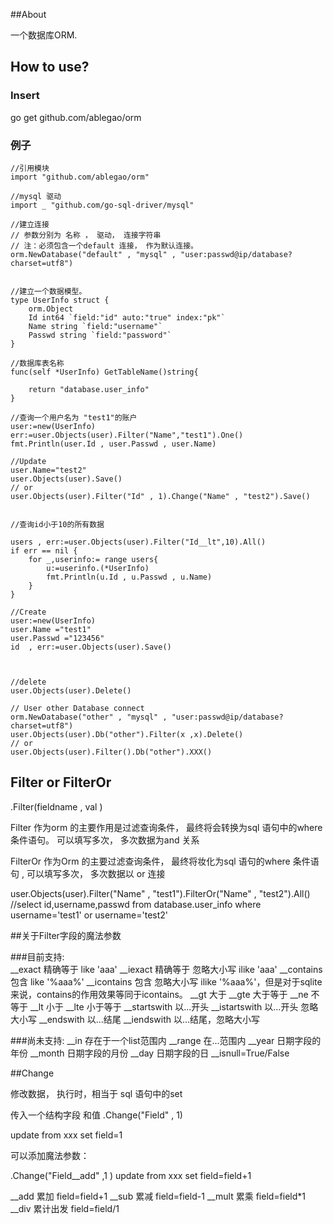 ##About 

一个数据库ORM.

## How to use?

### Insert 
go get github.com/ablegao/orm


###  例子
    
    //引用模块
    import "github.com/ablegao/orm"

    //mysql 驱动
    import _ "github.com/go-sql-driver/mysql"
    
    //建立连接 
    // 参数分别为 名称 ， 驱动， 连接字符串
    // 注：必须包含一个default 连接， 作为默认连接。
    orm.NewDatabase("default" , "mysql" , "user:passwd@ip/database?charset=utf8")


    //建立一个数据模型。 
	type UserInfo struct {
		orm.Object
		Id int64 `field:"id" auto:"true" index:"pk"`
		Name string `field:"username"`
		Passwd string `field:"password"`
	}

    //数据库表名称
	func(self *UserInfo) GetTableName()string{

		return "database.user_info"
	}

	//查询一个用户名为 "test1"的账户  
	user:=new(UserInfo)
	err:=user.Objects(user).Filter("Name","test1").One()
	fmt.Println(user.Id , user.Passwd , user.Name)

	//Update 
	user.Name="test2"
	user.Objects(user).Save()
	// or 
	user.Objects(user).Filter("Id" , 1).Change("Name" , "test2").Save()


    //查询id小于10的所有数据

    users , err:=user.Objects(user).Filter("Id__lt",10).All()
    if err == nil {
        for _,userinfo:= range users{
        	u:=userinfo.(*UserInfo)
            fmt.Println(u.Id , u.Passwd , u.Name)
        }
    }

    //Create 
    user:=new(UserInfo)
    user.Name ="test1"
    user.Passwd ="123456"
    id  , err:=user.Objects(user).Save()


    
    //delete
    user.Objects(user).Delete()
    
    // User other Database connect 
    orm.NewDatabase("other" , "mysql" , "user:passwd@ip/database?charset=utf8")
    user.Objects(user).Db("other").Filter(x ,x).Delete()
    // or 
    user.Objects(user).Filter().Db("other").XXX()

## Filter or FilterOr
.Filter(fieldname , val )

Filter 作为orm 的主要作用是过滤查询条件， 最终将会转换为sql 语句中的where 条件语句。 可以填写多次， 多次数据为and 关系

FilterOr 作为Orm 的主要过滤查询条件， 最终将妆化为sql 语句的where 条件语句 , 可以填写多次， 多次数据以 or 连接

user.Objects(user).Filter("Name" , "test1").FilterOr("Name" , "test2").All()
//select id,username,passwd from database.user_info where username='test1' or username='test2'

##关于Filter字段的魔法参数

###目前支持:	
	__exact        精确等于 like 'aaa'
	 __iexact    精确等于 忽略大小写 ilike 'aaa'
	 __contains    包含 like '%aaa%'
	 __icontains    包含 忽略大小写 ilike '%aaa%'，但是对于sqlite来说，contains的作用效果等同于icontains。
	__gt    大于
	__gte    大于等于
	__ne    不等于
	__lt    小于
	__lte    小于等于
	__startswith   以...开头
	__istartswith   以...开头 忽略大小写
	__endswith     以...结尾
	__iendswith    以...结尾，忽略大小写

###尚未支持:
	__in     存在于一个list范围内
	__range    在...范围内
	__year       日期字段的年份
	__month    日期字段的月份
	__day        日期字段的日
	__isnull=True/False


##Change

修改数据， 执行时，相当于 sql 语句中的set 

传入一个结构字段 和值
.Change("Field" , 1)

update from xxx set field=1 

可以添加魔法参数：

.Change("Field__add" ,1 )
update from xxx set field=field+1

__add 累加 field=field+1
__sub 累减 field=field-1
__mult 累乘 field=field*1
__div 累计出发 field=field/1



